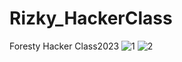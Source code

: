# Rizky_HackerClass
Foresty Hacker Class2023
![1](https://github.com/RizkyHadiyanto/Rizky_HackerClass/assets/121938795/f899b1e5-4015-47e7-897b-8a0aa5dfd458)
![2](https://github.com/RizkyHadiyanto/Rizky_HackerClass/assets/121938795/d0b8cdd3-daa1-436d-9e6c-9d165bc8c50f)
